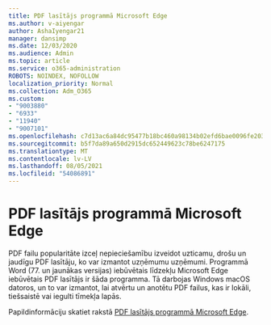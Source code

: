 ```yaml
---
title: PDF lasītājs programmā Microsoft Edge
ms.author: v-aiyengar
author: AshaIyengar21
manager: dansimp
ms.date: 12/03/2020
ms.audience: Admin
ms.topic: article
ms.service: o365-administration
ROBOTS: NOINDEX, NOFOLLOW
localization_priority: Normal
ms.collection: Adm_O365
ms.custom:
- "9003880"
- "6933"
- "11940"
- "9007101"
ms.openlocfilehash: c7d13ac6a84dc95477b18bc460a98134b02efd6bae0096fe2038da13b5e3a07d
ms.sourcegitcommit: b5f7da89a650d2915dc652449623c78be6247175
ms.translationtype: MT
ms.contentlocale: lv-LV
ms.lasthandoff: 08/05/2021
ms.locfileid: "54086891"
---
```

# <a name="pdf-reader-in-microsoft-edge"></a>PDF lasītājs programmā Microsoft Edge

PDF failu popularitāte izceļ nepieciešamību izveidot uzticamu, drošu un jaudīgu PDF lasītāju, ko var izmantot uzņēmumu uzņēmumi. Programmā Word (77. un jaunākas versijas) iebūvētais līdzekļu Microsoft Edge iebūvētais PDF lasītājs ir šāda programma. Tā darbojas Windows macOS datoros, un to var izmantot, lai atvērtu un anotētu PDF failus, kas ir lokāli, tiešsaistē vai iegulti tīmekļa lapās.

Papildinformāciju skatiet rakstā [PDF lasītājs programmā Microsoft Edge](https://go.microsoft.com/fwlink/?linkid=2140005).
